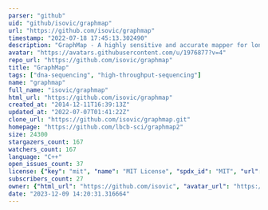```yaml
---
parser: "github"
uid: "github/isovic/graphmap"
url: "https://github.com/isovic/graphmap"
timestamp: "2022-07-18 17:45:13.302490"
description: "GraphMap - A highly sensitive and accurate mapper for long, error-prone reads http://www.nature.com/ncomms/2016/160415/ncomms11307/full/ncomms11307.html Note: This was the original repository which will no longer be officially maintained. Please use the new official repository here:"
avatar: "https://avatars.githubusercontent.com/u/1976877?v=4"
repo_url: "https://github.com/isovic/graphmap"
title: "GraphMap"
tags: ["dna-sequencing", "high-throughput-sequencing"]
name: "graphmap"
full_name: "isovic/graphmap"
html_url: "https://github.com/isovic/graphmap"
created_at: "2014-12-11T16:39:13Z"
updated_at: "2022-07-07T01:41:22Z"
clone_url: "https://github.com/isovic/graphmap.git"
homepage: "https://github.com/lbcb-sci/graphmap2"
size: 24300
stargazers_count: 167
watchers_count: 167
language: "C++"
open_issues_count: 37
license: {"key": "mit", "name": "MIT License", "spdx_id": "MIT", "url": "https://api.github.com/licenses/mit", "node_id": "MDc6TGljZW5zZTEz"}
subscribers_count: 27
owner: {"html_url": "https://github.com/isovic", "avatar_url": "https://avatars.githubusercontent.com/u/1976877?v=4", "login": "isovic", "type": "User"}
date: "2023-12-09 14:20:31.316664"
---
```

